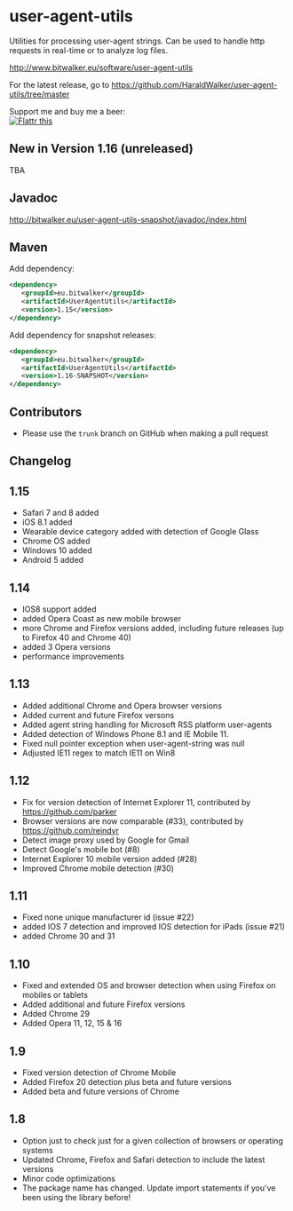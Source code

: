 user-agent-utils
================

Utilities for processing user-agent strings. Can be used to handle http requests in real-time or to analyze log files.

http://www.bitwalker.eu/software/user-agent-utils

For the latest release, go to
https://github.com/HaraldWalker/user-agent-utils/tree/master

Support me and buy me a beer:  
<a href="http://flattr.com/thing/1968218/HaraldWalkeruser-agent-utils-on-GitHub" target="_blank"><img src="http://api.flattr.com/button/flattr-badge-large.png" alt="Flattr this" title="Flattr this" border="0" /></a>

New in Version 1.16 (unreleased)
-------------------
TBA

Javadoc
-------
http://bitwalker.eu/user-agent-utils-snapshot/javadoc/index.html

Maven
-----

Add dependency:
```xml
<dependency>
   <groupId>eu.bitwalker</groupId>
   <artifactId>UserAgentUtils</artifactId>
   <version>1.15</version>
</dependency>
```

Add dependency for snapshot releases:
```xml
<dependency>
   <groupId>eu.bitwalker</groupId>
   <artifactId>UserAgentUtils</artifactId>
   <version>1.16-SNAPSHOT</version>
</dependency>
```

Contributors
------------
* Please use the `trunk` branch on GitHub when making a pull request

Changelog
---------

1.15
----
- Safari 7 and 8 added
- iOS 8.1 added
- Wearable device category added with detection of Google Glass
- Chrome OS added
- Windows 10 added
- Android 5 added

1.14
----
- IOS8 support added  
- added Opera Coast as new mobile browser  
- more Chrome and Firefox versions added, including future releases (up to Firefox 40 and Chrome 40)
- added 3 Opera versions  
- performance improvements

1.13  
----  
* Added additional Chrome and Opera browser versions
* Added current and future Firefox versons
* Added agent string handling for Microsoft RSS platform user-agents
* Added detection of Windows Phone 8.1 and IE Mobile 11.
* Fixed null pointer exception when user-agent-string was null
* Adjusted IE11 regex to match IE11 on Win8 


1.12
----
* Fix for version detection of Internet Explorer 11, contributed by https://github.com/parker
* Browser versions are now comparable (#33), contributed by https://github.com/reindyr
* Detect image proxy used by Google for Gmail
* Detect Google's mobile bot (#8)
* Internet Explorer 10 mobile version added (#28)
* Improved Chrome mobile detection (#30)

1.11
----

* Fixed none unique manufacturer id (issue #22)
* added IOS 7 detection and improved IOS detection for iPads (issue #21)
* added Chrome 30 and 31

1.10
----

* Fixed and extended OS and browser detection when using Firefox on mobiles or tablets
* Added additional and future Firefox versions
* Added Chrome 29
* Added Opera 11, 12, 15 & 16 
 
1.9
---

* Fixed version detection of Chrome Mobile
* Added Firefox 20 detection plus beta and future versions
* Added beta and future versions of Chrome

1.8
---

* Option just to check just for a given collection of browsers or operating systems
* Updated Chrome, Firefox and Safari detection to include the latest versions
* Minor code optimizations
* The package name has changed. Update import statements if you've been using the library before! 

